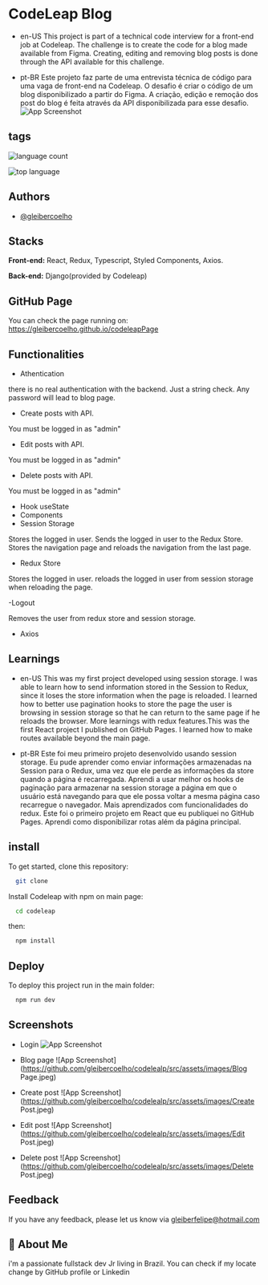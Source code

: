 
# CodeLeap Blog

- en-US
This project is part of a technical code interview for a front-end job at Codeleap. The challenge is to create the code for a blog made available from Figma. Creating, editing and removing blog posts is done through the API available for this challenge.

- pt-BR
Este projeto faz parte de uma entrevista técnica de código para uma vaga de front-end na Codeleap. O desafio é criar o código de um blog disponibilizado a partir do Figma. A criação, edição e remoção dos post do blog é feita através da API disponibilizada para esse desafio.
![App Screenshot](https://github.com/gleibercoelho/codelealp/src/assets/images/Home.jpeg)

## tags



![language count](https://img.shields.io/github/languages/count/gleibercoelho/codeLeap)

![top language](https://img.shields.io/github/languages/top/gleibercoelho/codeLeap)


## Authors

- [@gleibercoelho](https://www.github.com/octokatherine)

 

## Stacks

**Front-end:** React, Redux, Typescript, Styled Components, Axios.

**Back-end:** Django(provided by Codeleap)




## GitHub Page

You can check the page running  on:
https://gleibercoelho.github.io/codeleapPage


## Functionalities

- Athentication

there is no real authentication with the backend. Just a string check. Any password will lead to blog page.

- Create posts with API.

You must be logged in as "admin"

- Edit posts with API.

You must be logged in as "admin"

- Delete posts with API.

You must be logged in as "admin"

- Hook useState
- Components
- Session Storage

Stores the logged in user. Sends the logged in user to the Redux Store. Stores the navigation page and reloads the navigation from the last page.

- Redux Store

Stores the logged in user. reloads the logged in user from session storage when reloading the page.

-Logout

Removes the user from redux store and session storage.

- Axios




## Learnings

- en-US
This was my first project developed using session storage. I was able to learn how to send information stored in the Session to Redux, since it loses the store information when the page is reloaded. I learned how to better use pagination hooks to store the page the user is browsing in session storage so that he can return to the same page if he reloads the browser. More learnings with redux features.This was the first React project I published on GitHub Pages. I learned how to make routes available beyond the main page.

- pt-BR
Este foi meu primeiro projeto desenvolvido usando session storage. Eu pude aprender como enviar informações armazenadas na Session para o Redux, uma vez que ele perde as informações da store quando a página é recarregada. Aprendi a usar melhor os hooks de paginação para armazenar na session storage a página em que o usuário está navegando para que ele possa voltar a mesma página caso recarregue o navegador. Mais aprendizados com funcionalidades do redux. Este foi o primeiro projeto em React que eu publiquei no GitHub Pages. Aprendi como disponibilizar rotas além da página principal.

## install

To get started, clone this repository:
```bash
  git clone  
```
Install Codeleap with npm on main page:
```bash
  cd codeleap   
```
then:
```bash  
  npm install  
```
## Deploy

To deploy this project run in the main folder:

```bash
  npm run dev
```
 


## Screenshots

- Login
![App Screenshot](https://github.com/gleibercoelho/codelealp/src/assets/images/Home.jpeg)

- Blog page
![App Screenshot](https://github.com/gleibercoelho/codelealp/src/assets/images/Blog Page.jpeg)

- Create post
![App Screenshot](https://github.com/gleibercoelho/codelealp/src/assets/images/Create Post.jpeg)

- Edit post
![App Screenshot](https://github.com/gleibercoelho/codelealp/src/assets/images/Edit Post.jpeg)

- Delete post
![App Screenshot](https://github.com/gleibercoelho/codelealp/src/assets/images/Delete Post.jpeg)




## Feedback

If you have any feedback, please let us know via gleiberfelipe@hotmail.com


## 🚀 About Me
i'm a passionate fullstack dev Jr living in Brazil. You can check if my locate change by GitHub profile or Linkedin
